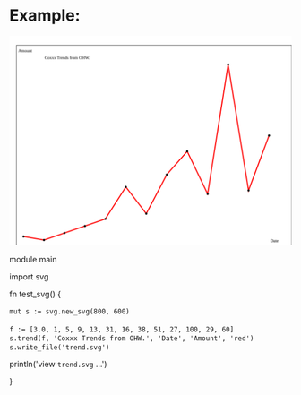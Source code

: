 # Example:

![result](trend.svg)

module main

import svg

fn test_svg() {

	mut s := svg.new_svg(800, 600)

	f := [3.0, 1, 5, 9, 13, 31, 16, 38, 51, 27, 100, 29, 60]
	s.trend(f, 'Coxxx Trends from OHW.', 'Date', 'Amount', 'red')
	s.write_file('trend.svg')
  println('view `trend.svg` ...')
  
}
